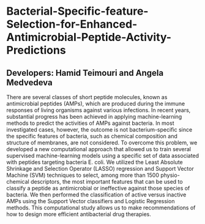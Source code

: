 # Bacterial-Specific-feature-Selection-for-Enhanced-Antimicrobial-Peptide-Activity-Predictions 
## Developers: Hamid Teimouri and Angela Medvedeva

There are several classes of short peptide molecules, known as antimicrobial peptides
(AMPs), which are produced during the immune responses of living organisms against
various infections. In recent years, substantial progress has been achieved in applying
machine-learning methods to predict the activities of AMPs against bacteria. In most
investigated cases, however, the outcome is not bacterium-specific since the specific
features of bacteria, such as chemical composition and structure of membranes, are not
considered. To overcome this problem, we developed a new computational approach
that allowed us to train several supervised machine-learning models using a specific set
of data associated with peptides targeting bacteria E. coli. We utilized
the Least Absolute Shrinkage and Selection Operator (LASSO) regression and Support
Vector Machine (SVM) techniques to select, among more than 1500 physio-chemical
descriptors, the most important features that can be used to classify a peptide as antimicrobial or ineffective against those species of bacteria. We then performed the
classification of active versus inactive AMPs using the Support Vector classifiers and
Logistic Regression methods. This computational study allows us to make recommendations of how to design more efficient antibacterial drug therapies.
